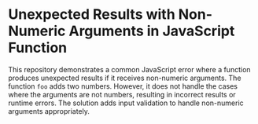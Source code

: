 # Unexpected Results with Non-Numeric Arguments in JavaScript Function
This repository demonstrates a common JavaScript error where a function produces unexpected results if it receives non-numeric arguments. The function `foo` adds two numbers. However, it does not handle the cases where the arguments are not numbers, resulting in incorrect results or runtime errors. The solution adds input validation to handle non-numeric arguments appropriately.
